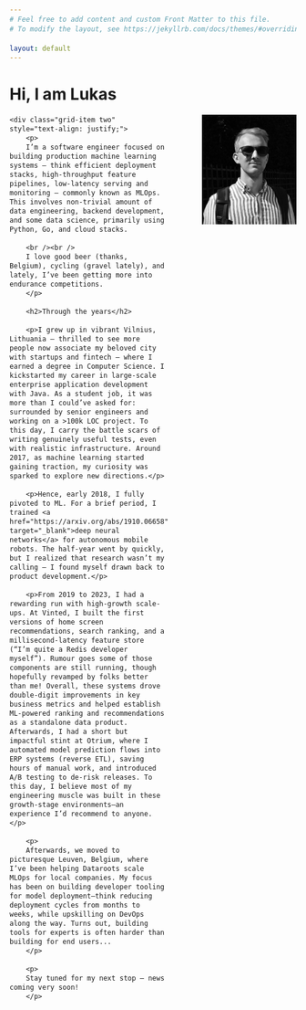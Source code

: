 ```yaml
---
# Feel free to add content and custom Front Matter to this file.
# To modify the layout, see https://jekyllrb.com/docs/themes/#overriding-theme-defaults

layout: default
---
```


<style>

@media (min-width: 500px) {
.grid-container {
    display: grid;
    grid-template-columns: 2fr 1.2fr;
    gap: 30px;
}
}

@media (max-width: 499px) {
.grid-container {
    display: block;
}

.grid-item {
    margin-bottom: 30px;
    text-align: justify;
}
}

</style>

<div class="grid-containers">
    <h1>Hi, I am Lukas</h1>
    <img class="grid-item one" src="/assets/IMG_0762.jpeg" style="width: 33%; float: right; margin-left: 60px; margin-bottom: 30px;" />

    <div class="grid-item two" style="text-align: justify;">
        <p>
        I’m a software engineer focused on building production machine learning systems — think efficient deployment stacks, high-throughput feature pipelines, low-latency serving and monitoring — commonly known as MLOps. This involves non-trivial amount of data engineering, backend development, and some data science, primarily using Python, Go, and cloud stacks.

        <br /><br />
        I love good beer (thanks, Belgium), cycling (gravel lately), and lately, I’ve been getting more into endurance competitions.
        </p>

        <h2>Through the years</h2>

        <p>I grew up in vibrant Vilnius, Lithuania — thrilled to see more people now associate my beloved city with startups and fintech — where I earned a degree in Computer Science. I kickstarted my career in large-scale enterprise application development with Java. As a student job, it was more than I could’ve asked for: surrounded by senior engineers and working on a >100k LOC project. To this day, I carry the battle scars of writing genuinely useful tests, even with realistic infrastructure. Around 2017, as machine learning started gaining traction, my curiosity was sparked to explore new directions.</p>

        <p>Hence, early 2018, I fully pivoted to ML. For a brief period, I trained <a href="https://arxiv.org/abs/1910.06658" target="_blank">deep neural networks</a> for autonomous mobile robots. The half-year went by quickly, but I realized that research wasn’t my calling — I found myself drawn back to product development.</p>

        <p>From 2019 to 2023, I had a rewarding run with high-growth scale-ups. At Vinted, I built the first versions of home screen recommendations, search ranking, and a millisecond-latency feature store (“I’m quite a Redis developer myself”). Rumour goes some of those components are still running, though hopefully revamped by folks better than me! Overall, these systems drove double-digit improvements in key business metrics and helped establish ML-powered ranking and recommendations as a standalone data product. Afterwards, I had a short but impactful stint at Otrium, where I automated model prediction flows into ERP systems (reverse ETL), saving hours of manual work, and introduced A/B testing to de-risk releases. To this day, I believe most of my engineering muscle was built in these growth-stage environments—an experience I’d recommend to anyone.</p>

        <p>
        Afterwards, we moved to picturesque Leuven, Belgium, where I’ve been helping Dataroots scale MLOps for local companies. My focus has been on building developer tooling for model deployment—think reducing deployment cycles from months to weeks, while upskilling on DevOps along the way. Turns out, building tools for experts is often harder than building for end users...
        </p>

        <p>
        Stay tuned for my next stop — news coming very soon!
        </p>
</div>
